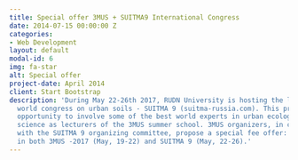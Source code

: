 ```yaml
---
title: Special offer 3MUS + SUITMA9 International Congress
date: 2014-07-15 00:00:00 Z
categories:
- Web Development
layout: default
modal-id: 6
img: fa-star
alt: Special offer
project-date: April 2014
client: Start Bootstrap
description: 'During May 22-26th 2017, RUDN University is hosting the largest biannual
  world congress on urban soils - SUITMA 9 (suitma-russia.com). This provides a unique
  opportunity to involve some of the best world experts in urban ecology and soils
  science as lecturers of the 3MUS summer school. 3MUS organizers, in collaboration
  with the SUITMA 9 organizing committee, propose a special fee offer: 600$ for participation
  in both 3MUS -2017 (May, 19-22) and SUITMA 9 (May, 22-26).'
---
```


